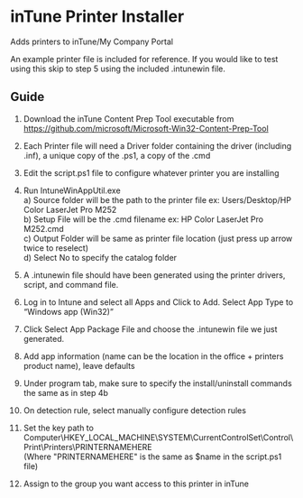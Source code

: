 # inTune Printer Installer

Adds printers to inTune/My Company Portal

An example printer file is included for reference. If you would like to test using this skip to step 5 using the included .intunewin file.

## Guide

1) Download the inTune Content Prep Tool executable from https://github.com/microsoft/Microsoft-Win32-Content-Prep-Tool
2) Each Printer file will need a Driver folder containing the driver (including .inf), a unique copy of the .ps1, a copy of the .cmd
3) Edit the script.ps1 file to configure whatever printer you are installing
4) Run IntuneWinAppUtil.exe
    <br>a) Source folder will be the path to the printer file ex: Users/Desktop/HP Color LaserJet Pro M252
    <br>b) Setup File will be the .cmd filename ex: HP Color LaserJet Pro M252.cmd
    <br>c) Output Folder will be same as printer file location (just press up arrow twice to reselect)
    <br>d) Select No to specify the catalog folder

5) A .intunewin file should have been generated using the printer drivers, script, and command file.
6) Log in to Intune and select all Apps and Click to Add. Select App Type to “Windows app (Win32)”
7) Click Select App Package File and choose the .intunewin file we just generated.
8) Add app information (name can be the location in the office + printers product name), leave defaults
9) Under program tab, make sure to specify the install/uninstall commands the same as in step 4b
10) On detection rule, select manually configure detection rules
11) Set the key path to Computer\HKEY_LOCAL_MACHINE\SYSTEM\CurrentControlSet\Control\Print\Printers\PRINTERNAMEHERE
    <br>(Where "PRINTERNAMEHERE" is the same as $name in the script.ps1 file)
12) Assign to the group you want access to this printer in inTune
